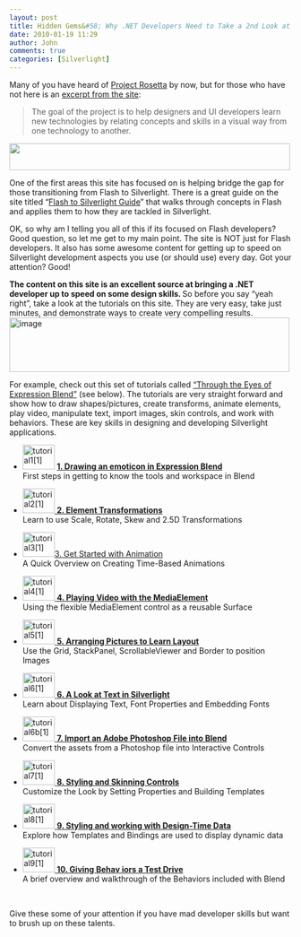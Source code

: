 ```yaml
---
layout: post
title: Hidden Gems&#58; Why .NET Developers Need to Take a 2nd Look at Project Rosetta
date: 2010-01-19 11:29
author: John
comments: true
categories: [Silverlight]
---
```

<p>Many of you have heard of <a href="http://visitmix.com/labs/rosetta">Project Rosetta</a> by now, but for those who have not here is an <a href="http://visitmix.com/labs/rosetta">excerpt from the site</a>:</p>  <blockquote>   <p>The goal of the project is to help designers and UI developers learn new technologies by relating concepts and skills in a visual way from one technology to another.</p> </blockquote>  <p><a href="http://visitmix.com/labs/rosetta/FTSL/Guide/"><img alt="" src="http://visitmix.com/labs/rosetta/images/ftsl/guide/movieclip.jpg" width="501" height="48" /></a></p>  <p>One of the first areas this site has focused on is helping bridge the gap for those transitioning from Flash to Silverlight. There is a great guide on the site titled “<a href="http://visitmix.com/labs/rosetta/FTSL/Guide/">Flash to Silverlight Guide</a>” that walks through concepts in Flash and applies them to how they are tackled in Silverlight.</p>  <p>OK, so why am I telling you all of this if its focused on Flash developers? Good question, so let me get to my main point. The site is NOT just for Flash developers. It also has some awesome content for getting up to speed on Silverlight development aspects you use (or should use) every day. Got your attention? Good! </p>  <p><strong>The content on this site is an excellent source at bringing a .NET developer up to speed on some design skills. </strong>So before you say “yeah right”, take a look at the tutorials on this site. They are very easy, take just minutes, and demonstrate ways to create very compelling results.<a href="http://visitmix.com/labs/rosetta/EyesOfBlend/"><img style="border-bottom: 0px; border-left: 0px; display: inline; border-top: 0px; border-right: 0px" title="image" border="0" alt="image" src="http://images.johnpapa.net/wp-content/uploads/files/media/image/WindowsLiveWriter/Why.NETDevelopersNeedtoTakeaSecondLookat_7368/image_5.png" width="500" height="97" /></a></p>  <p></p>  <p></p>  <p>For example, check out this set of tutorials called <a href="http://visitmix.com/labs/rosetta/EyesOfBlend/">“Through the Eyes of Expression Blend”</a> (see below). The tutorials are very straight forward and show how to draw shapes/pictures, create transforms, animate elements, play video, manipulate text, import images, skin controls, and work with behaviors. These are key skills in designing and developing Silverlight applications.</p>  <ul>   <li>     <p><a href="http://images.johnpapa.net/wp-content/uploads/files/media/image/WindowsLiveWriter/Why.NETDevelopersNeedtoTakeaSecondLookat_7368/tutorial1%5B1%5D_2.jpg"><img style="border-bottom: 0px; border-left: 0px; display: inline; border-top: 0px; border-right: 0px" title="tutorial1[1]" border="0" alt="tutorial1[1]" src="http://images.johnpapa.net/wp-content/uploads/files/media/image/WindowsLiveWriter/Why.NETDevelopersNeedtoTakeaSecondLookat_7368/tutorial1%5B1%5D_thumb.jpg" width="57" height="44" /></a> <a href="http://visitmix.com/labs/rosetta/EyesOfBlend/Drawing/"><strong>1. Drawing an emoticon in Expression Blend</strong></a>        <br />First steps in getting to know the tools and workspace in Blend</p>   </li>    <li>     <p><a href="http://visitmix.com/labs/rosetta/EyesOfBlend/Transforms/"><img style="border-bottom: 0px; border-left: 0px; display: inline; border-top: 0px; border-right: 0px" title="tutorial2[1]" border="0" alt="tutorial2[1]" src="http://images.johnpapa.net/wp-content/uploads/files/media/image/WindowsLiveWriter/Why.NETDevelopersNeedtoTakeaSecondLookat_7368/tutorial2%5B1%5D_edfc7b30-0cda-4c91-94cc-fd397cd05599.jpg" width="57" height="44" /> <strong>2. Element Transformations</strong></a>        <br />Learn to use Scale, Rotate, Skew and 2.5D Transformations</p>   </li>    <li>     <p><a href="http://visitmix.com/labs/rosetta/EyesOfBlend/Animation/"><img style="border-bottom: 0px; border-left: 0px; display: inline; border-top: 0px; border-right: 0px" title="tutorial3[1]" border="0" alt="tutorial3[1]" src="http://images.johnpapa.net/wp-content/uploads/files/media/image/WindowsLiveWriter/Why.NETDevelopersNeedtoTakeaSecondLookat_7368/tutorial3%5B1%5D_6432d9fa-6bda-4917-9111-456be4b9578a.jpg" width="57" height="44" /></a><a href="http://visitmix.com/labs/rosetta/EyesOfBlend/Animation/">3. Get Started with Animation</a><strong></strong>        <br />A Quick Overview on Creating Time-Based Animations</p>   </li>    <li>     <p><a href="http://visitmix.com/labs/rosetta/EyesOfBlend/Media/"><img style="border-bottom: 0px; border-left: 0px; display: inline; border-top: 0px; border-right: 0px" title="tutorial4[1]" border="0" alt="tutorial4[1]" src="http://images.johnpapa.net/wp-content/uploads/files/media/image/WindowsLiveWriter/Why.NETDevelopersNeedtoTakeaSecondLookat_7368/tutorial4%5B1%5D_ac7c06a5-744f-421a-88a9-7bf73085c4f6.jpg" width="57" height="44" /> <strong>4. Playing Video with the MediaElement</strong></a>        <br />Using the flexible MediaElement control as a reusable Surface</p>   </li>    <li>     <p><a href="http://visitmix.com/labs/rosetta/EyesOfBlend/Layout/"><img style="border-bottom: 0px; border-left: 0px; display: inline; border-top: 0px; border-right: 0px" title="tutorial5[1]" border="0" alt="tutorial5[1]" src="http://images.johnpapa.net/wp-content/uploads/files/media/image/WindowsLiveWriter/Why.NETDevelopersNeedtoTakeaSecondLookat_7368/tutorial5%5B1%5D_d97ff202-b003-4212-a046-f063c6831aa2.jpg" width="57" height="44" /> <strong>5. Arranging Pictures to Learn Layout</strong></a>        <br />Use the Grid, StackPanel, ScrollableViewer and Border to position Images</p>   </li>    <li>     <p><a href="http://visitmix.com/labs/rosetta/EyesOfBlend/Text/"><img style="border-bottom: 0px; border-left: 0px; display: inline; border-top: 0px; border-right: 0px" title="tutorial6[1]" border="0" alt="tutorial6[1]" src="http://images.johnpapa.net/wp-content/uploads/files/media/image/WindowsLiveWriter/Why.NETDevelopersNeedtoTakeaSecondLookat_7368/tutorial6%5B1%5D_f893f622-2b60-463f-ab1d-e795fbfe9040.jpg" width="57" height="44" /> <strong>6. A Look at Text in Silverlight</strong></a>        <br />Learn about Displaying Text, Font Properties and Embedding Fonts</p>   </li>    <li>     <p><a href="http://visitmix.com/labs/rosetta/EyesOfBlend/Import/"><img style="border-bottom: 0px; border-left: 0px; display: inline; border-top: 0px; border-right: 0px" title="tutorial6b[1]" border="0" alt="tutorial6b[1]" src="http://images.johnpapa.net/wp-content/uploads/files/media/image/WindowsLiveWriter/Why.NETDevelopersNeedtoTakeaSecondLookat_7368/tutorial6b%5B1%5D_e9978140-0924-4b1a-93dd-0018e8e91622.jpg" width="57" height="44" /> <strong>7. Import an Adobe Photoshop File into Blend</strong></a>        <br />Convert the assets from a Photoshop file into Interactive Controls</p>   </li>    <li>     <p><a href="http://visitmix.com/labs/rosetta/EyesOfBlend/Skinning/"><img style="border-bottom: 0px; border-left: 0px; display: inline; border-top: 0px; border-right: 0px" title="tutorial7[1]" border="0" alt="tutorial7[1]" src="http://images.johnpapa.net/wp-content/uploads/files/media/image/WindowsLiveWriter/Why.NETDevelopersNeedtoTakeaSecondLookat_7368/tutorial7%5B1%5D_331c97a6-2262-47b8-b90e-ed9eadc94e70.jpg" width="57" height="44" /> <strong>8. Styling and Skinning Controls</strong></a>        <br />Customize the Look by Setting Properties and Building Templates</p>   </li>    <li>     <p><a href="http://visitmix.com/labs/rosetta/EyesOfBlend/DataTemplates/"><img style="border-bottom: 0px; border-left: 0px; display: inline; border-top: 0px; border-right: 0px" title="tutorial8[1]" border="0" alt="tutorial8[1]" src="http://images.johnpapa.net/wp-content/uploads/files/media/image/WindowsLiveWriter/Why.NETDevelopersNeedtoTakeaSecondLookat_7368/tutorial8%5B1%5D_e01c4a61-d7bb-4570-a6f9-f5ebd712aeb1.jpg" width="57" height="44" /> <strong>9. Styling and working with Design-Time Data</strong></a>        <br />Explore how Templates and Bindings are used to display dynamic data</p>   </li>    <li>     <p><a href="http://visitmix.com/labs/rosetta/EyesOfBlend/Behaviors/"><img style="border-bottom: 0px; border-left: 0px; display: inline; border-top: 0px; border-right: 0px" title="tutorial9[1]" border="0" alt="tutorial9[1]" src="http://images.johnpapa.net/wp-content/uploads/files/media/image/WindowsLiveWriter/Why.NETDevelopersNeedtoTakeaSecondLookat_7368/tutorial9%5B1%5D_b7760429-43a9-439e-9065-2649911ab087.jpg" width="57" height="44" /> <strong>10. Giving Behav
iors a Test Drive</strong></a>        <br />A brief overview and walkthrough of the Behaviors included with Blend</p>   </li> </ul>  <p></p>  <p></p>  <p></p>  <p></p>  <p></p>  <p></p>  <p></p>  <p></p>  <p></p>  <p></p>  <p></p>  <p></p>  <p></p>  <p></p>  <p></p>  <p>&#160;</p>  <p>Give these some of your attention if you have mad developer skills but want to brush up on these talents.</p>


